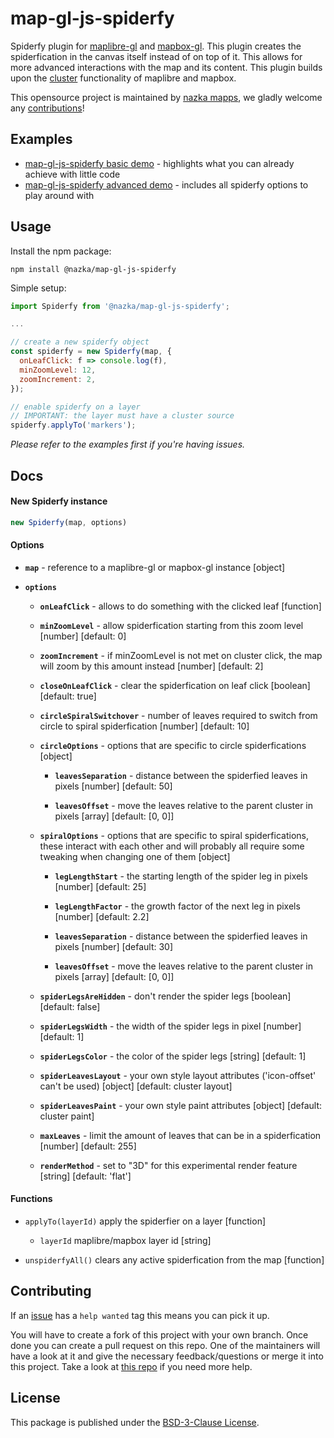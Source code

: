 # map-gl-js-spiderfy
Spiderfy plugin for [maplibre-gl](https://maplibre.org/) and [mapbox-gl](https://www.mapbox.com/mapbox-gljs). This plugin creates the spiderfication in the canvas
itself instead of on top of it. This allows for more advanced interactions with the map and its content. This plugin builds upon the [cluster](https://maplibre.org/maplibre-gl-js-docs/style-spec/sources/#geojson-cluster) functionality of maplibre and mapbox.

This opensource project is maintained by [nazka mapps](https://www.nazka.be/en/), we gladly welcome any [contributions](https://github.com/nazka/map-gl-js-spiderfy#contributing)!

## Examples
- [map-gl-js-spiderfy basic demo](https://codepen.io/nazka-mapps/full/YzroBBm) - highlights what you can already achieve with little code
- [map-gl-js-spiderfy advanced demo](https://codepen.io/nazka-mapps/full/KKXjJYX) - includes all spiderfy options to play around with

## Usage
Install the npm package:
```
npm install @nazka/map-gl-js-spiderfy
```
Simple setup:
```js
import Spiderfy from '@nazka/map-gl-js-spiderfy';

...

// create a new spiderfy object
const spiderfy = new Spiderfy(map, {
  onLeafClick: f => console.log(f),
  minZoomLevel: 12,
  zoomIncrement: 2,
});

// enable spiderfy on a layer
// IMPORTANT: the layer must have a cluster source
spiderfy.applyTo('markers');
```
*Please refer to the examples first if you're having issues.*

## Docs
#### New Spiderfy instance
```js
new Spiderfy(map, options)
```

#### Options
- **`map`** - reference to a maplibre-gl or mapbox-gl instance [object]

- **`options`**
  - **`onLeafClick`** - allows to do something with the clicked leaf [function]

  - **`minZoomLevel`** - allow spiderfication starting from this zoom level [number] [default: 0]

  - **`zoomIncrement`** - if minZoomLevel is not met on cluster click, the map will zoom by this amount instead [number] [default: 2]
  
  - **`closeOnLeafClick`** - clear the spiderfication on leaf click [boolean] [default: true]
  
  - **`circleSpiralSwitchover`** - number of leaves required to switch from circle to spiral spiderfication [number] [default: 10]
  
  - **`circleOptions`** - options that are specific to circle spiderfications [object]
  
    - **`leavesSeparation`** - distance between the spiderfied leaves in pixels [number] [default: 50]
    
    - **`leavesOffset`** - move the leaves relative to the parent cluster in pixels [array] [default: [0, 0]]
  
  - **`spiralOptions`** - options that are specific to spiral spiderfications, these interact with each other and will probably all require some tweaking when changing one of them [object]
  
    - **`legLengthStart`** - the starting length of the spider leg in pixels [number] [default: 25]
    
    - **`legLengthFactor`** - the growth factor of the next leg in pixels [number] [default: 2.2]
    
    - **`leavesSeparation`** - distance between the spiderfied leaves in pixels [number] [default: 30]
    
    - **`leavesOffset`** - move the leaves relative to the parent cluster in pixels [array] [default: [0, 0]]
  
  - **`spiderLegsAreHidden`** - don't render the spider legs [boolean] [default: false]
  
  - **`spiderLegsWidth`** - the width of the spider legs in pixel [number] [default: 1]
  
  - **`spiderLegsColor`** - the color of the spider legs [string] [default: 1]
  
  - **`spiderLeavesLayout`** - your own style layout attributes ('icon-offset' can't be used) [object] [default: cluster layout]
  
  - **`spiderLeavesPaint`** - your own style paint attributes [object] [default: cluster paint]
  
  - **`maxLeaves`** - limit the amount of leaves that can be in a spiderfication [number] [default: 255]
  
  - **`renderMethod`** - set to "3D" for this experimental render feature [string] [default: 'flat']

#### Functions
- `applyTo(layerId)` apply the spiderfier on a layer [function]

  - `layerId` maplibre/mapbox layer id [string]

- `unspiderfyAll()` clears any active spiderfication from the map [function]

## Contributing
If an [issue](https://github.com/nazka/map-gl-js-spiderfy/issues) has a `help wanted` tag this means you can pick it up.

You will have to create a fork of this project with your own branch. Once done you can create a pull request on this repo. One of the maintainers will have a look at it and give the necessary feedback/questions or merge it into this project. Take a look at [this repo](https://github.com/firstcontributions/first-contributions) if you need more help.

## License
This package is published under the [BSD-3-Clause License](https://github.com/nazka/map-gl-js-spiderfy/blob/dev/LICENSE).
